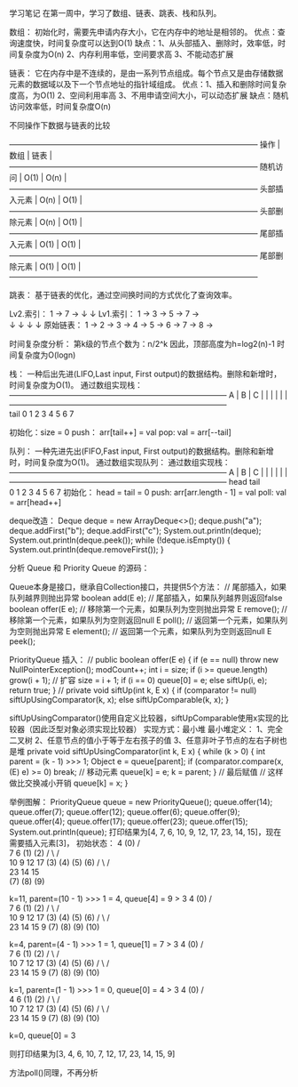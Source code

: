 学习笔记
在第一周中，学习了数组、链表、跳表、栈和队列。

数组：
初始化时，需要先申请内存大小，它在内存中的地址是相邻的。
优点：查询速度快，时间复杂度可以达到O(1)
缺点：1、从头部插入、删除时，效率低，时间复杂度为O(n)
2、内存利用率低，空间要求高
3、不能动态扩展

链表：
它在内存中是不连续的，是由一系列节点组成。每个节点又是由存储数据元素的数据域以及下一个节点地址的指针域组成。
优点：1、插入和删除时间复杂度高，为O(1)
2、空间利用率高
3、不用申请空间大小，可以动态扩展
缺点：随机访问效率低，时间复杂度O(n)

不同操作下数据与链表的比较

————————————————————————————————
操作       | 数组     | 链表     |
————————————————————————————————
随机访问    | O(1)    | O(n)    |
————————————————————————————————
头部插入元素 | O(n)    | O(1)    |
————————————————————————————————
头部删除元素 | O(n)    | O(1)    |
————————————————————————————————
尾部插入元素 | O(1)    | O(1)    |
————————————————————————————————
尾部删除元素 | O(1)    | O(1)    |
————————————————————————————————

跳表：
基于链表的优化，通过空间换时间的方式优化了查询效率。

Lv2.索引：   1           →           7     →
            ↓                       ↓
Lv1.索引：   1   →   3   →   5   →   7     →    
            ↓       ↓       ↓       ↓
原始链表：    1 → 2 → 3 → 4 → 5 → 6 → 7 → 8 → 

时间复杂度分析：
第k级的节点个数为：n/2^k
因此，顶部高度为h=log2(n)-1
时间复杂度为O(logn)

栈：
一种后出先进(LIFO,Last input, First output)的数据结构。删除和新增时，时间复杂度为O(1)。
通过数组实现栈：
    ————————————————————————————
     A | B | C |  |  |  |  |  |
    ————————————————————————————    
               tail
     0   1   2   3  4  5  6  7

初始化：size = 0
push： arr[tail++] = val
pop:  val = arr[--tail]
 
队列：
一种先进先出(FIFO,Fast input, First output)的数据结构。删除和新增时，时间复杂度为O(1)。
通过数组实现队列：
通过数组实现栈：
    ————————————————————————————
     A | B | C |  |  |  |  |  |
    ————————————————————————————
   head         tail                   
     0   1   2   3  4  5  6  7
初始化： head = tail = 0
push: arr[arr.length - 1] = val
poll:  val = arr[head++]

deque改造：
        Deque<String> deque = new ArrayDeque<>();
        deque.push("a");
        deque.addFirst("b");
        deque.addFirst("c");
        System.out.println(deque);
        System.out.println(deque.peek());
        while (!deque.isEmpty()) {
            System.out.println(deque.removeFirst());
        }
      
分析 Queue 和 Priority Queue 的源码：

Queue本身是接口，继承自Collection接口，共提供5个方法：
    // 尾部插入，如果队列越界则抛出异常
    boolean add(E e);
    // 尾部插入，如果队列越界则返回false
    boolean offer(E e);
    // 移除第一个元素，如果队列为空则抛出异常
    E remove();
    // 移除第一个元素，如果队列为空则返回null
    E poll();
    // 返回第一个元素，如果队列为空则抛出异常
    E element();
    // 返回第一个元素，如果队列为空则返回null
    E peek();
    
PriorityQueue
插入：
    //
    public boolean offer(E e) {
        if (e == null)
            throw new NullPointerException();
        modCount++;
        int i = size;
        if (i >= queue.length)
            grow(i + 1); // 扩容
        size = i + 1;
        if (i == 0)
            queue[0] = e;
        else
            siftUp(i, e);
        return true;
    }
    //
    private void siftUp(int k, E x) {
        if (comparator != null)
            siftUpUsingComparator(k, x);
        else
            siftUpComparable(k, x);
    }
    
siftUpUsingComparator()使用自定义比较器，siftUpComparable使用x实现的比较器（因此泛型对象必须实现比较器）
实现方式：最小堆
最小堆定义：
1、完全二叉树
2、任意节点的值小于等于左右孩子的值
3、任意非叶子节点的左右子树也是堆
    private void siftUpUsingComparator(int k, E x) {
        while (k > 0) {
            int parent = (k - 1) >>> 1;
            Object e = queue[parent];
            if (comparator.compare(x, (E) e) >= 0)
                break;
            // 移动元素
            queue[k] = e;
            k = parent;
        }
        // 最后赋值
        // 这样做比交换减小开销
        queue[k] = x;
    }

举例图解：
PriorityQueue queue = new PriorityQueue();
queue.offer(14);
queue.offer(7);
queue.offer(12);
queue.offer(6);
queue.offer(9);
queue.offer(4);
queue.offer(17);
queue.offer(23);
queue.offer(15);
System.out.println(queue);
打印结果为[4, 7, 6, 10, 9, 12, 17, 23, 14, 15]，现在需要插入元素[3]，
初始状态：
             4
            (0)
          /    \
         7       6
        (1)     (2)
      /   \    /  \
    10     9  12   17
    (3)   (4) (5) (6)
   /  \   /  \
 23  14  15  
(7) (8) (9) 

k=11, parent=(10 - 1) >>> 1 = 4, queue[4] = 9 > 3
             4
            (0)
          /    \
         7       6
        (1)     (2)
      /   \    /  \
    10     9  12   17
    (3)   (4) (5) (6)
   /  \   /  \
 23  14  15  9
(7) (8) (9) (10)

k=4, parent=(4 - 1) >>> 1 = 1, queue[1] = 7 > 3
             4
            (0)
          /    \
         7       6
        (1)     (2)
      /   \    /  \
    10     7  12   17
    (3)   (4) (5) (6)
   /  \   /  \
 23  14  15  9
(7) (8) (9) (10)

k=1, parent=(1 - 1) >>> 1 = 0, queue[0] = 4 > 3
             4
            (0)
          /    \
         4       6
        (1)     (2)
      /   \    /  \
    10     7  12   17
    (3)   (4) (5) (6)
   /  \   /  \
 23  14  15  9
(7) (8) (9) (10)

k=0, queue[0] = 3

则打印结果为[3, 4, 6, 10, 7, 12, 17, 23, 14, 15, 9]

方法poll()同理，不再分析








 
 
